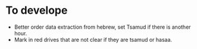 # To develope

- Better order data extraction from hebrew, set Tsamud if there is another hour.
- Mark in red drives that are not clear if they are tsamud or hasaa.


